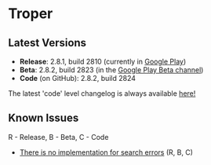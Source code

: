 # Troper
## Latest Versions
* **Release**: 2.8.1, build 2810 (currently in [Google Play](https://play.google.com/store/apps/details?id=ambious.androidtroper))
* **Beta**: 2.8.2, build 2823 (in the [Google Play Beta channel](https://play.google.com/apps/testing/ambious.androidtroper))
* **Code** (on GitHub): 2.8.2, build 2824

The latest 'code' level changelog is always available [here!](https://github.com/eladavron/AndroidTroper2/blob/master/app/src/main/assets/changelog)

## Known Issues
R - Release, B - Beta, C - Code
* [There is no implementation for search errors](https://github.com/eladavron/AndroidTroper2/issues/2/) (R, B, C)